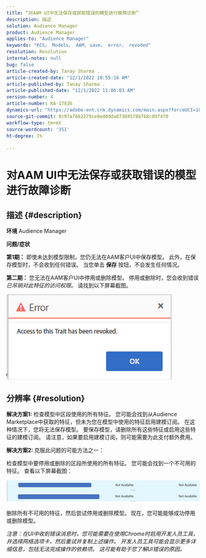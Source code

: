 ```yaml
---
title: “对AAM UI中无法保存或获取错误的模型进行故障诊断”
description: 描述
solution: Audience Manager
product: Audience Manager
applies-to: "Audience Manager"
keywords: "KCS， Models， AAM, save， error， revoded"
resolution: Resolution
internal-notes: null
bug: false
article-created-by: Tanay Sharma .
article-created-date: "12/1/2022 10:55:16 AM"
article-published-by: Tanay Sharma .
article-published-date: "12/1/2022 11:06:03 AM"
version-number: 4
article-number: KA-17836
dynamics-url: "https://adobe-ent.crm.dynamics.com/main.aspx?forceUCI=1&pagetype=entityrecord&etn=knowledgearticle&id=f6b87ca2-6671-ed11-9562-6045bd006239"
source-git-commit: 0c97a7062279ce8ed0dda07304578b768c09f4f0
workflow-type: tm+mt
source-wordcount: '351'
ht-degree: 1%

---
```


# 对AAM UI中无法保存或获取错误的模型进行故障诊断

## 描述 {#description}

<b>环境</b>
Audience Manager


<b>问题/症状</b>


<b>第1期：</b> 即使未达到模型限制，您仍无法在AAM客户UI中保存模型。 此外，在保存模型时，不会收到任何错误。 当您单击 <b>保存</b> 按钮，不会发生任何情况。



<b>第二期： </b>您无法在AAM客户UI中停用或删除模型。 停用或删除时，您会收到错误 *已吊销对此特征的访问权限。* 请找到以下屏幕截图。





![](assets/___f7b87ca2-6671-ed11-9562-6045bd006239___.png)


## 分辨率 {#resolution}


<b>解决方案1:</b> 检查模型中区段使用的所有特征。 您可能会找到从Audience Marketplace中获取的特征，但未为您在模型中使用的特征启用建模订阅。 在这种情况下，您将无法保存模型。 要保存模型，请删除所有这些特征或启用这些特征的建模订阅。 请注意，如果要启用建模订阅，则可能需要为此支付额外费用。



<b>解决方案2: </b>克服此问题的可能方法之一：

检查模型中要停用或删除的区段所使用的所有特征。 您可能会找到一个不可用的特征。 查看以下屏幕截图：



![](assets/6ce5c786-9e7b-ec11-8d21-0022480aace4.png)

删除所有不可用的特征，然后尝试停用或删除模型。 现在，您可能能够成功停用或删除模型。





*注意：在UI中收到错误消息时，您可能需要在使用Chrome时启用开发人员工具，并选择网络选项卡，然后重试并复制上述操作。 开发人员工具可能会显示更多详细信息，包括无法完成操作的依赖项。 这可能有助于您了解UI错误的原因。*
